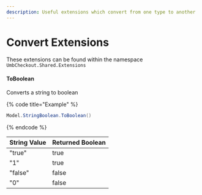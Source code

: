 ```yaml
---
description: Useful extensions which convert from one type to another
---
```


# Convert Extensions

These extensions can be found within the namespace `UmbCheckout.Shared.Extensions`

#### ToBoolean

Converts a string to boolean

{% code title="Example" %}
```csharp
Model.StringBoolean.ToBoolean()
```
{% endcode %}

| String Value | Returned Boolean |
| ------------ | ---------------- |
| "true"       | true             |
| "1"          | true             |
| "false"      | false            |
| "0"          | false            |
